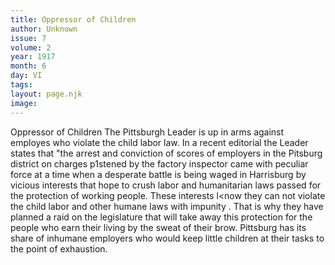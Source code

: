 ```yaml
---
title: Oppressor of Children
author: Unknown
issue: 7
volume: 2
year: 1917
month: 6
day: VI
tags:
layout: page.njk
image:
---
```

Oppressor of Children   The Pittsburgh Leader is up in arms against employes who violate the child labor law. In   a recent editorial the Leader states that "the arrest and conviction of scores of employers   in the Pitsburg district on charges p1stened by the factory inspector came with peculiar force at a time when a desperate battle is being waged in Harrisburg by vicious interests that hope to crush labor and humanitarian laws passed for the protection of working people. These interests l<now they can not violate the child labor and other humane laws with impunity . That is why they have   planned a raid on the legislature that will take away this protection for the people who earn their living by the sweat of their brow. Pittsburg has its share of inhumane employers who would keep little children at their tasks to the point of exhaustion.   

